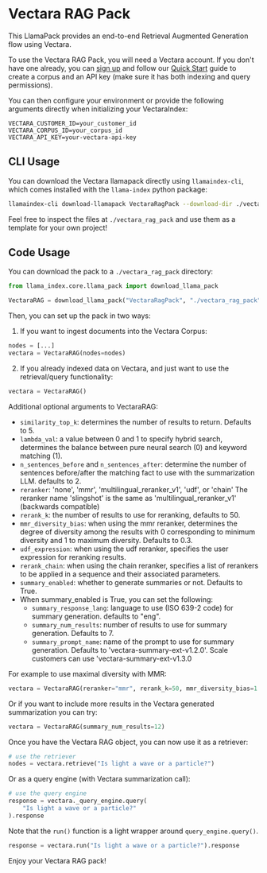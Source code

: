 # Vectara RAG Pack

This LlamaPack provides an end-to-end Retrieval Augmented Generation flow using Vectara.

To use the Vectara RAG Pack, you will need a Vectara account. If you don't have one already, you can [sign up](https://vectara.com/integrations/llamaindex)
and follow our [Quick Start](https://docs.vectara.com/docs/quickstart) guide to create a corpus and an API key (make sure it has both indexing and query permissions).

You can then configure your environment or provide the following arguments directly when initializing your VectaraIndex:

```
VECTARA_CUSTOMER_ID=your_customer_id
VECTARA_CORPUS_ID=your_corpus_id
VECTARA_API_KEY=your-vectara-api-key
```

## CLI Usage

You can download the Vectara llamapack directly using `llamaindex-cli`, which comes installed with the `llama-index` python package:

```bash
llamaindex-cli download-llamapack VectaraRagPack --download-dir ./vectara_rag_pack
```

Feel free to inspect the files at `./vectara_rag_pack` and use them as a template for your own project!

## Code Usage

You can download the pack to a `./vectara_rag_pack` directory:

```python
from llama_index.core.llama_pack import download_llama_pack

VectaraRAG = download_llama_pack("VectaraRagPack", "./vectara_rag_pack")
```

Then, you can set up the pack in two ways:

1. If you want to ingest documents into the Vectara Corpus:

```python
nodes = [...]
vectara = VectaraRAG(nodes=nodes)
```

2. If you already indexed data on Vectara, and just want to use the retrieval/query functionality:

```python
vectara = VectaraRAG()
```

Additional optional arguments to VectaraRAG:

- `similarity_top_k`: determines the number of results to return. Defaults to 5.
- `lambda_val`: a value between 0 and 1 to specify hybrid search,
  determines the balance between pure neural search (0) and keyword matching (1).
- `n_sentences_before` and `n_sentences_after`: determine the number of sentences before/after the
  matching fact to use with the summarization LLM. defaults to 2.
- `reranker`: 'none', 'mmr', 'multilingual_reranker_v1', 'udf', or 'chain'
  The reranker name 'slingshot' is the same as 'multilingual_reranker_v1' (backwards compatible)
- `rerank_k`: the number of results to use for reranking, defaults to 50.
- `mmr_diversity_bias`: when using the mmr reranker, determines the degree
  of diversity among the results with 0 corresponding
  to minimum diversity and 1 to maximum diversity. Defaults to 0.3.
- `udf_expression`: when using the udf reranker, specifies the user expression for reranking results.
- `rerank_chain`: when using the chain reranker, specifies a list of rerankers to be applied
  in a sequence and their associated parameters.
- `summary_enabled`: whether to generate summaries or not. Defaults to True.
- When summary_enabled is True, you can set the following:
  - `summary_response_lang`: language to use (ISO 639-2 code) for summary generation. defaults to "eng".
  - `summary_num_results`: number of results to use for summary generation. Defaults to 7.
  - `summary_prompt_name`: name of the prompt to use for summary generation.
    Defaults to 'vectara-summary-ext-v1.2.0'.
    Scale customers can use 'vectara-summary-ext-v1.3.0

For example to use maximal diversity with MMR:

```python
vectara = VectaraRAG(reranker="mmr", rerank_k=50, mmr_diversity_bias=1.0)
```

Or if you want to include more results in the Vectara generated summarization you can try:

```python
vectara = VectaraRAG(summary_num_results=12)
```

Once you have the Vectara RAG object, you can now use it as a retriever:

```python
# use the retriever
nodes = vectara.retrieve("Is light a wave or a particle?")
```

Or as a query engine (with Vectara summarization call):

```python
# use the query engine
response = vectara._query_engine.query(
    "Is light a wave or a particle?"
).response
```

Note that the `run()` function is a light wrapper around `query_engine.query()`.

```python
response = vectara.run("Is light a wave or a particle?").response
```

Enjoy your Vectara RAG pack!
